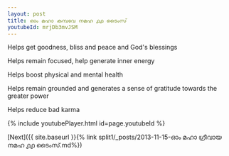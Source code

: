 ```yaml
---
layout: post
title: ഓം മഹാ കമ്പവേ നമഹ ൧൧ ടൈംസ്
youtubeId: mrjDb3mvJSM
---
```

 
 
Helps get goodness, bliss and peace and God's blessings
 
Helps remain focused, help generate inner energy 
 
Helps boost physical and mental health 
 
Helps remain grounded and generates a sense of gratitude towards the greater power 
 
Helps reduce bad karma
 
 
 
 


{% include youtubePlayer.html id=page.youtubeId %}
 
[Next]({{ site.baseurl }}{% link  split1/_posts/2013-11-15-ഓം മഹാ ഗ്രീവായ നമഹ ൧൧ ടൈംസ്.md%})
 
